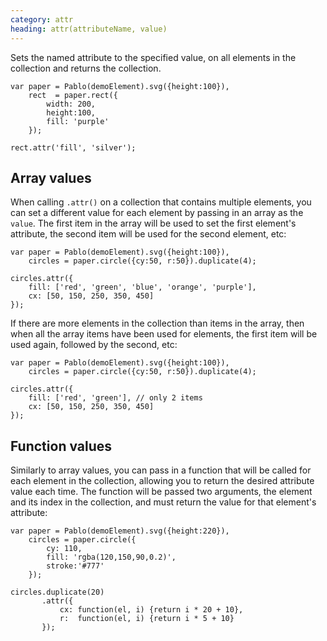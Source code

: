 ```yaml
---
category: attr
heading: attr(attributeName, value)
---
```


Sets the named attribute to the specified value, on all elements in the collection and returns the collection.

    var paper = Pablo(demoElement).svg({height:100}),
        rect  = paper.rect({
            width: 200,
            height:100,
            fill: 'purple'
        });

    rect.attr('fill', 'silver');


## Array values

When calling `.attr()` on a collection that contains multiple elements, you can set a different value for each element by passing in an array as the `value`. The first item in the array will be used to set the first element's attribute, the second item will be used for the second element, etc:

    var paper = Pablo(demoElement).svg({height:100}),
        circles = paper.circle({cy:50, r:50}).duplicate(4);

    circles.attr({
        fill: ['red', 'green', 'blue', 'orange', 'purple'],
        cx: [50, 150, 250, 350, 450]
    });


If there are more elements in the collection than items in the array, then when all the array items have been used for elements, the first item will be used again, followed by the second, etc:

    var paper = Pablo(demoElement).svg({height:100}),
        circles = paper.circle({cy:50, r:50}).duplicate(4);

    circles.attr({
        fill: ['red', 'green'], // only 2 items
        cx: [50, 150, 250, 350, 450]
    });


## Function values

Similarly to array values, you can pass in a function that will be called for each element in the collection, allowing you to return the desired attribute value each time. The function will be passed two arguments, the element and its index in the collection, and must return the value for that element's attribute:

    var paper = Pablo(demoElement).svg({height:220}),
        circles = paper.circle({
            cy: 110,
            fill: 'rgba(120,150,90,0.2)',
            stroke:'#777'
        });

    circles.duplicate(20)
           .attr({
               cx: function(el, i) {return i * 20 + 10},
               r:  function(el, i) {return i * 5 + 10}
           });
